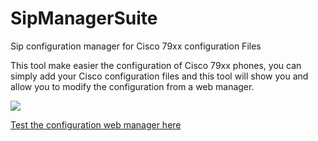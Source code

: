 # SipManagerSuite
Sip configuration manager for Cisco 79xx configuration Files

This tool make easier the configuration of Cisco 79xx phones, you can simply add your Cisco configuration files and this tool will show you and allow you to modify the configuration from a web manager.

<img src=http://lingoworld.eu/websites/sipmanager/sipmanager.jpg>

<a href="http://lingoworld.eu/websites/sipmanager/sipmanager.html">Test the configuration web manager here</a>


